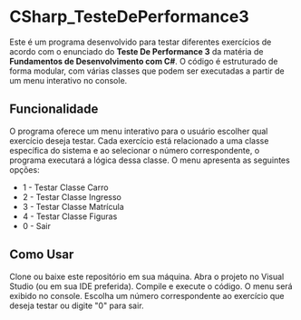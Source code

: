# CSharp_TesteDePerformance3
Este é um programa desenvolvido para testar diferentes exercícios de acordo com o enunciado do **Teste De Performance 3** da matéria de **Fundamentos de Desenvolvimento com C#**. O código é estruturado de forma modular, com várias classes que podem ser executadas a partir de um menu interativo no console.

## Funcionalidade
O programa oferece um menu interativo para o usuário escolher qual exercício deseja testar. Cada exercício está relacionado a uma classe específica do sistema e ao selecionar o número correspondente, o programa executará a lógica dessa classe. O menu apresenta as seguintes opções:

- 1 - Testar Classe Carro
- 2 - Testar Classe Ingresso
- 3 - Testar Classe Matrícula
- 4 - Testar Classe Figuras
- 0 - Sair
  
## Como Usar
Clone ou baixe este repositório em sua máquina.
Abra o projeto no Visual Studio (ou em sua IDE preferida).
Compile e execute o código.
O menu será exibido no console.
Escolha um número correspondente ao exercício que deseja testar ou digite "0" para sair.
